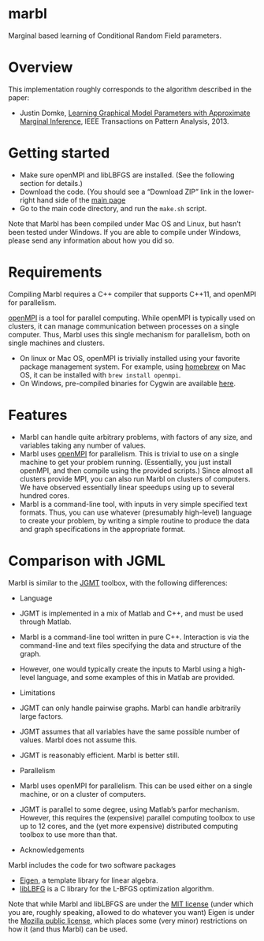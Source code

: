marbl
=====

Marginal based learning of Conditional Random Field parameters.

# Overview

This implementation roughly corresponds to the algorithm described in the paper:
 * Justin Domke, [Learning Graphical Model Parameters with Approximate Marginal Inference](http://users.cecs.anu.edu.au/~jdomke/papers/2013pami.pdf), IEEE Transactions on Pattern Analysis, 2013.

# Getting started

* Make sure openMPI and libLBFGS are installed.  (See the following section for details.)
* Download the code.  (You should see a “Download ZIP” link in the lower-right hand side of the [main page](https://github.com/justindomke/marbl)
* Go to the main code directory, and run the `make.sh` script.

Note that Marbl has been compiled under Mac OS and Linux, but hasn’t been tested under Windows.  If you are able to compile under Windows, please send any information about how you did so.

# Requirements

Compiling Marbl requires a C++ compiler that supports C++11, and openMPI for parallelism.

[openMPI](http://www.open-mpi.org/) is a tool for parallel computing. While openMPI is typically used on clusters, it can manage communication between processes on a single computer.  Thus, Marbl uses this single mechanism for parallelism, both on single machines and clusters.
  * On linux or Mac OS, openMPI is trivially installed using your favorite package management system.  For example, using [homebrew](http://brew.sh/) on Mac OS, it can be installed with `brew install openmpi`.
  * On Windows, pre-compiled binaries for Cygwin are available [here](http://www.open-mpi.org/software/ompi/v1.8/). 

# Features

* Marbl can handle quite arbitrary problems, with factors of any size, and variables taking any number of values.
* Marbl uses [openMPI](http://www.open-mpi.org/) for parallelism.  This is trivial to use on a single machine to get your problem running.  (Essentially, you just install openMPI, and then compile using the provided scripts.)  Since almost all clusters provide MPI, you can also run Marbl on clusters of computers.  We have observed essentially linear speedups using up to several hundred cores.
* Marbl is a command-line tool, with inputs in very simple specified text formats.  Thus, you can use whatever (presumably high-level) language to create your problem, by writing a simple routine to produce the data and graph specifications in the appropriate format.

# Comparison with JGML

Marbl is similar to the [JGMT](http://users.cecs.anu.edu.au/~jdomke/JGMT/) toolbox, with the following differences:

* Language
 * JGMT is implemented in a mix of Matlab and C++, and must be used through Matlab.
 * Marbl is a command-line tool written in pure C++.  Interaction is via the command-line and text files specifying the data and structure of the graph.
 * However, one would typically create the inputs to Marbl using a high-level language, and some examples of this in Matlab are provided.

* Limitations
 * JGMT can only handle pairwise graphs.  Marbl can handle arbitrarily large factors.
 * JGMT assumes that all variables have the same possible number of values.  Marbl does not assume this.
 * JGMT is reasonably efficient.  Marbl is better still.

* Parallelism
 * Marbl uses openMPI for parallelism.  This can be used either on a single machine, or on a cluster of computers.
 * JGMT is parallel to some degree, using Matlab’s parfor mechanism.  However, this requires the (expensive) parallel computing toolbox to use up to 12 cores, and the (yet more expensive) distributed computing toolbox to use more than that.

* Acknowledgements

Marbl includes the code for two software packages

* [Eigen](http://eigen.tuxfamily.org/index.php?title=Main_Page), a template library for linear algebra.
* [libLBFG](http://www.chokkan.org/software/liblbfgs/) is a C library for the L-BFGS optimization algorithm.

Note that while Marbl and libLBFGS are under the [MIT license](http://opensource.org/licenses/MIT) (under which you are, roughly speaking, allowed to do whatever you want) Eigen is under the [Mozilla public license](http://www.mozilla.org/MPL/2.0), which places some (very minor) restrictions on how it (and thus Marbl) can be used.